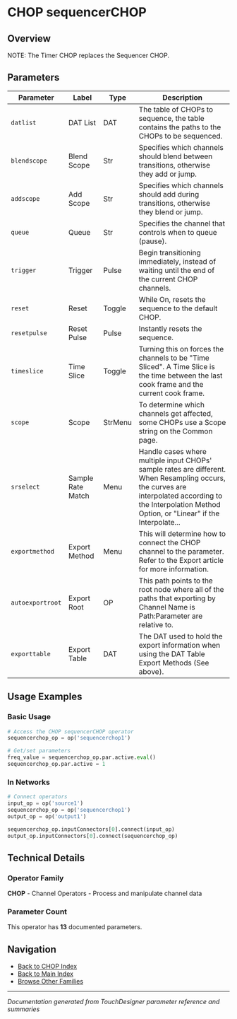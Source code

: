 # CHOP sequencerCHOP

## Overview

NOTE: The Timer CHOP replaces the Sequencer CHOP.

## Parameters

| Parameter | Label | Type | Description |
|-----------|-------|------|-------------|
| `datlist` | DAT List | DAT | The table of CHOPs to sequence, the table contains the paths to the CHOPs to be sequenced. |
| `blendscope` | Blend Scope | Str | Specifies which channels should blend between transitions, otherwise they add or jump. |
| `addscope` | Add Scope | Str | Specifies which channels should add during transitions, otherwise they blend or jump. |
| `queue` | Queue | Str | Specifies the channel that controls when to queue (pause). |
| `trigger` | Trigger | Pulse | Begin transitioning immediately, instead of waiting until the end of the current CHOP channels. |
| `reset` | Reset | Toggle | While On, resets the sequence to the default CHOP. |
| `resetpulse` | Reset Pulse | Pulse | Instantly resets the sequence. |
| `timeslice` | Time Slice | Toggle | Turning this on forces the channels to be "Time Sliced".  A Time Slice is the time between the last cook frame and the current cook frame. |
| `scope` | Scope | StrMenu | To determine which channels get affected, some CHOPs use a Scope string on the Common page. |
| `srselect` | Sample Rate Match | Menu | Handle cases where multiple input CHOPs' sample rates are different. When Resampling occurs, the curves are interpolated according to the Interpolation Method Option, or "Linear" if the Interpolate... |
| `exportmethod` | Export Method | Menu | This will determine how to connect the CHOP channel to the parameter. Refer to the Export article for more information. |
| `autoexportroot` | Export Root | OP | This path points to the root node where all of the paths that exporting by Channel Name is Path:Parameter are relative to. |
| `exporttable` | Export Table | DAT | The DAT used to hold the export information when using the DAT Table Export Methods (See above). |

## Usage Examples

### Basic Usage

```python
# Access the CHOP sequencerCHOP operator
sequencerchop_op = op('sequencerchop1')

# Get/set parameters
freq_value = sequencerchop_op.par.active.eval()
sequencerchop_op.par.active = 1
```

### In Networks

```python
# Connect operators
input_op = op('source1')
sequencerchop_op = op('sequencerchop1')
output_op = op('output1')

sequencerchop_op.inputConnectors[0].connect(input_op)
output_op.inputConnectors[0].connect(sequencerchop_op)
```

## Technical Details

### Operator Family

**CHOP** - Channel Operators - Process and manipulate channel data

### Parameter Count

This operator has **13** documented parameters.

## Navigation

- [Back to CHOP Index](../CHOP/CHOP_INDEX.md)
- [Back to Main Index](../OPERATORS_INDEX.md)
- [Browse Other Families](../OPERATORS_INDEX.md#quick-navigation)

---
*Documentation generated from TouchDesigner parameter reference and summaries*
